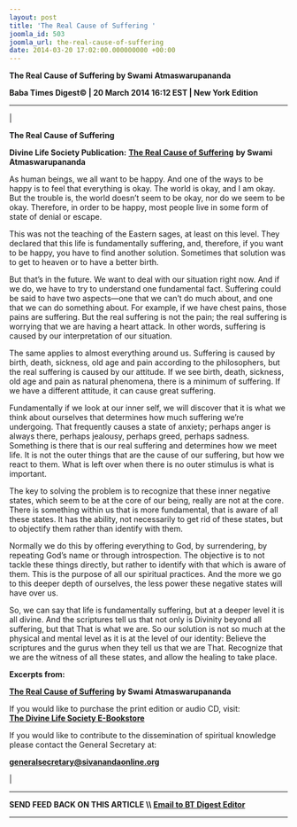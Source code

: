 ```yaml
---
layout: post
title: 'The Real Cause of Suffering '
joomla_id: 503
joomla_url: the-real-cause-of-suffering
date: 2014-03-20 17:02:00.000000000 +00:00
---
```

 **The Real Cause of Suffering by Swami Atmaswarupananda**

**Baba Times Digest© | 20 March 2014 16:12 EST | New York Edition**

* * *

| 

**The Real Cause of Suffering**

**Divine Life Society Publication:** [**The Real Cause of Suffering**](http://www.dlshq.org/messages/suffering.htm) **by Swami Atmaswarupananda**

As human beings, we all want to be happy. And one of the ways to be happy is to feel that everything is okay. The world is okay, and I am okay. But the trouble is, the world doesn’t seem to be okay, nor do we seem to be okay. Therefore, in order to be happy, most people live in some form of state of denial or escape.

This was not the teaching of the Eastern sages, at least on this level. They declared that this life is fundamentally suffering, and, therefore, if you want to be happy, you have to find another solution. Sometimes that solution was to get to heaven or to have a better birth.

But that’s in the future. We want to deal with our situation right now. And if we do, we have to try to understand one fundamental fact. Suffering could be said to have two aspects—one that we can’t do much about, and one that we can do something about. For example, if we have chest pains, those pains are suffering. But the real suffering is not the pain; the real suffering is worrying that we are having a heart attack. In other words, suffering is caused by our interpretation of our situation.

The same applies to almost everything around us. Suffering is caused by birth, death, sickness, old age and pain according to the philosophers, but the real suffering is caused by our attitude. If we see birth, death, sickness, old age and pain as natural phenomena, there is a minimum of suffering. If we have a different attitude, it can cause great suffering.

Fundamentally if we look at our inner self, we will discover that it is what we think about ourselves that determines how much suffering we’re undergoing. That frequently causes a state of anxiety; perhaps anger is always there, perhaps jealousy, perhaps greed, perhaps sadness. Something is there that is our real suffering and determines how we meet life. It is not the outer things that are the cause of our suffering, but how we react to them. What is left over when there is no outer stimulus is what is important.

The key to solving the problem is to recognize that these inner negative states, which seem to be at the core of our being, really are not at the core. There is something within us that is more fundamental, that is aware of all these states. It has the ability, not necessarily to get rid of these states, but to objectify them rather than identify with them.

Normally we do this by offering everything to God, by surrendering, by repeating God’s name or through introspection. The objective is to not tackle these things directly, but rather to identify with that which is aware of them. This is the purpose of all our spiritual practices. And the more we go to this deeper depth of ourselves, the less power these negative states will have over us.

So, we can say that life is fundamentally suffering, but at a deeper level it is all divine. And the scriptures tell us that not only is Divinity beyond all suffering, but that That is what we are. So our solution is not so much at the physical and mental level as it is at the level of our identity: Believe the scriptures and the gurus when they tell us that we are That. Recognize that we are the witness of all these states, and allow the healing to take place.

**Excerpts from:**

[**The Real Cause of Suffering**](http://www.dlshq.org/messages/suffering.htm) **by Swami Atmaswarupananda**

If you would like to purchase the print edition or audio CD, visit:   
 [**The Divine Life Society E-Bookstore**](http://www.dlshq.org/cgi-bin/store/commerce.cgi?category=krishnananda&cart_id=1394930528.401)

If you would like to contribute to the dissemination of spiritual knowledge please contact the General Secretary at:

**[generalsecretary@sivanandaonline.org](mailto:generalsecretary@sivanandaonline.org)**



 |



* * *

**SEND FEED BACK ON THIS ARTICLE \\\ [Email to BT Digest Editor](mailto:dlsusa.org@gmail.com)**

* * *



